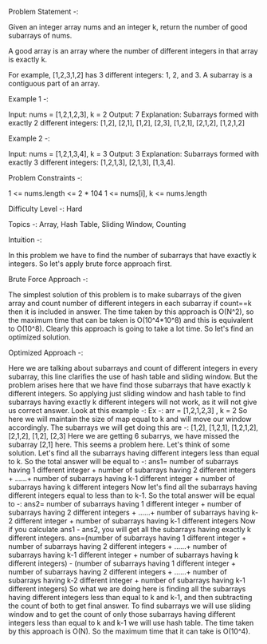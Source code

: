 Problem Statement -:

Given an integer array nums and an integer k, return the number of good subarrays of nums.

A good array is an array where the number of different integers in that array is exactly k.

For example, [1,2,3,1,2] has 3 different integers: 1, 2, and 3.
A subarray is a contiguous part of an array.

Example 1 -:

Input: nums = [1,2,1,2,3], k = 2
Output: 7
Explanation: Subarrays formed with exactly 2 different integers: [1,2], [2,1], [1,2], [2,3], [1,2,1], [2,1,2], [1,2,1,2]

Example 2 -:

Input: nums = [1,2,1,3,4], k = 3
Output: 3
Explanation: Subarrays formed with exactly 3 different integers: [1,2,1,3], [2,1,3], [1,3,4].

Problem Constraints -:

1 <= nums.length <= 2 * 104
1 <= nums[i], k <= nums.length

Difficulty Level -: Hard

Topics -: Array, Hash Table, Sliding Window, Counting

Intuition -:

In this problem we have to find the number of subarrays that have exactly k integers. So let's apply brute force approach first.

Brute Force Approach -:

The simplest solution of this problem is to make subarrays of the given array and count number of different integers in each subarray if count==k then it is included
in answer. 
The time taken by this approach is O(N^2), so the maximum time that can be taken is O(10^4*10^8) and this is equivalent to O(10^8). Clearly this approach is going to take a
lot time. So let's find an optimized solution.

Optimized Approach -:

Here we are talking about subarrays and count of different integers in every subarray, this line clarifies the use of hash table and sliding window. But the problem arises
here that we have find those subarrays that have exactly k different integers. So applying just sliding window and hash table to find subarrays having exactly k different
integers will not work, as it will not give us correct answer. Look at this example -:
Ex -: arr = [1,2,1,2,3] , k = 2
So here we will maintain the size of map equal to k and will move our window accordingly. The subarrays we will get doing this are -: 
[1,2], [1,2,1], [1,2,1,2], [2,1,2], [1,2], [2,3] 
Here we are getting 6 subarrys, we have missed the subarray [2,1] here. This seems a problem here. Let's think of some solution.
Let's find all the subarrays having different integers less than equal to k. So the total answer will be equal to -:
ans1= number of subarrays having 1 different integer + number of subarrays having 2 different integers + ......+ number of subarrays having k-1 different integer + number of 
subarrays having k different integers
Now let's find all the subarrays having different integers equal to less than to k-1. So the total answer will be equal to -:
ans2= number of subarrays having 1 different integer + number of subarrays having 2 different integers + ......+ number of subarrays having k-2 different integer + number of 
subarrays having k-1 different integers
Now if you calculate ans1 - ans2, you will get all the subarrays having exactly k different integers.
ans=(number of subarrays having 1 different integer + number of subarrays having 2 different integers + ......+ number of subarrays having k-1 different integer + number of 
subarrays having k different integers) - (number of subarrays having 1 different integer + number of subarrays having 2 different integers + ......+ number of subarrays having
k-2 different integer + number of subarrays having k-1 different integers)
So what we are doing here is finding all the subarrays having different integers less than equal to k and k-1, and then subtracting the count of both to get final answer.
To find subarrays we will use sliding window and to get the count of only those subarrays having different integers less than equal to k and k-1 we will use hash table.
The time taken by this approach is O(N). So the maximum time that it can take is O(10^4).
